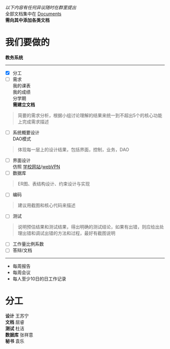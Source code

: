 *以下内容有任何异议随时在群里提出*  
全部文档集中在 [Documents](github.com/a-cup-of-java-CUIT/jwgl/tree/master/Documents)  
**需向其中添加各类文档**

# 我们要做的
**教务系统**
***
+ [x] 分工
+ [ ] 需求  
我的课表  
我的成绩  
分学期  
**需建立文档**
> 简要的需求分析，根据小组讨论理解的结果来统一到不超出5个的核心功能上完成需求描述
+ [ ] 系统概要设计  
DAO模式
> 体现每一层上的设计结果，包括界面，控制，业务，DAO
+ [ ] 界面设计  
仿照 [学校网站](http://jwgl.cuit.edu.cn)/[webVPN](http://jwgl-cuit-edu-cn.webvpn.cuit.edu.cn:8118/eams/home.action)
+ [ ] 数据库
> ER图、表结构设计、约束设计与实现
+ [ ] 编码
> 建议用截图和核心代码来描述
+ [ ] 测试
> 说明预估结果和测试结果，得出明确的测试结论，如果有出错，则应给出处理出错和调试出错的方法和过程，最好有截图说明
+ [ ] 工作量比例系数
+ [ ] 答辩/文档
***
+ 每周报告
+ 每周会议
+ 每人至少10日的日工作记录

# 分工
**设计** 王苏宁  
**文档** 屈睿  
**测试** 杜洁  
**数据库** 张祥意  
**秘书** 袁乐  
